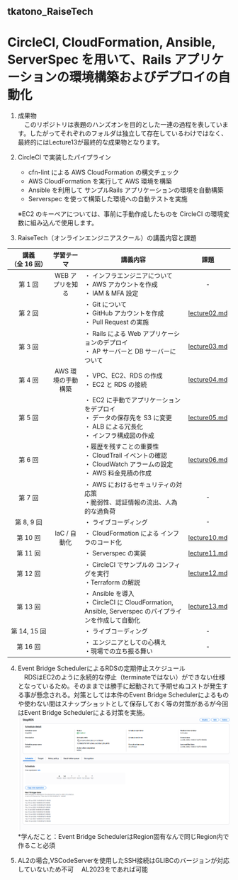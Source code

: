 tkatono_RaiseTech
--
# CircleCI, CloudFormation, Ansible, ServerSpec を用いて、Rails アプリケーションの環境構築およびデプロイの自動化

1. 成果物  
　このリポジトリは表題のハンズオンを目的とした一連の過程を表しています。したがってそれぞれのフォルダは独立して存在しているわけではなく、最終的にはLecture13が最終的な成果物となります。  
 
2. CircleCI で実装したパイプライン  
    - cfn-lint による AWS CloudFormation の構文チェック
    - AWS CloudFormation を実行して AWS 環境を構築
    - Ansible を利用して サンプルRails アプリケーションの環境を自動構築
    - Serverspec を使って構築した環境への自動テストを実施
  
    ※EC2 のキーペアについては、事前に手動作成したものを CircleCI の環境変数に組み込んで使用します。

3. RaiseTech（オンラインエンジニアスクール）の講義内容と課題

| 講義<br> （全&nbsp;16&nbsp;回） |     学習テーマ     | 講義内容                                                                                                                     |                  課題                  |
| :-----------------------------: | :----------------: | ---------------------------------------------------------------------------------------------------------------------------- | :------------------------------------: |
|             第 1 回             |  WEB アプリを知る  | ・ インフラエンジニアについて<br>・ AWS アカウントを作成<br>・ IAM & MFA 設定                                                |                   -                    |
|             第 2 回             |                    | ・ Git について<br>・ GitHub アカウントを作成<br>・ Pull Request の実施                                                      | [lecture02.md](lecture02.md) |
|             第 3 回             |                    | ・ Rails による Web アプリケーションのデプロイ <br>・ AP サーバーと DB サーバーについて                                      | [lecture03.md](lecture03.md) |
|             第 4 回             | AWS 環境の手動構築 | ・ VPC、EC2、RDS の作成<br>・ EC2 と RDS の接続                                                                              | [lecture04.md](lecture04.md) |
|             第 5 回             |                    | ・ EC2 に手動でアプリケーションをデプロイ<br>・ データの保存先を S3 に変更<br>・ ALB による冗長化<br>・ インフラ構成図の作成 | [lecture05.md](lecture05.md) |
|             第 6 回             |                    | ・履歴を残すことの重要性<br>・ CloudTrail イベントの確認<br>・ CloudWatch アラームの設定<br>・ AWS 料金見積の作成            | [lecture06.md](lecture06.md) |
|             第 7 回             |                    | ・ AWS におけるセキュリティの対応策<br>・脆弱性、認証情報の流出、人為的な過負荷                                              |     -    |
|           第 8, 9 回            |                    | ・ ライブコーディング                                                                                                        |                   -                    |
|            第 10 回             |    IaC / 自動化    | ・ CloudFormation による インフラのコード化                                                                                  | [lecture10.md](lecture10.md) |
|            第 11 回             |                    | ・ Serverspec の実装                                                                                                         | [lecture11.md](lecture11.md) |
|            第 12 回             |                    | ・ CircleCI でサンプルの コンフィグを実行<br>・Terraform の解説                                                              | [lecture12.md](lecture12.md) |
|            第 13 回             |                    | ・ Ansible を導入<br>・ CircleCI に CloudFormation, Ansible, Serverspec のパイプラインを作成して自動化                       | [lecture13.md](lecture13.md) |
|          第 14, 15 回           |                    | ・ ライブコーディング                                                                                                        |                   -                    |
|            第 16 回             |                    | ・ エンジニアとしての心構え<br>・現場での立ち振る舞い                                                                        |                   -                    |

4. Event Bridge SchedulerによるRDSの定期停止スケジュール  
　RDSはEC2のように永続的な停止（terminateではない）ができない仕様となっているため。そのままでは勝手に起動されて予期せぬコストが発生する事が懸念される。対策としては本件のEvent Bridge Schedulerによるものや使わない間はスナップショットとして保存しておく等の対策があるが今回はEvent Bridge Schedulerによる対策を実施。  
![Result](screenshots/Screenshot-2025-06-08-150119.png) 
*学んだこと：Event Bridge SchedulerはRegion固有なんで同じRegion内で作ること必須

5. AL2の場合,VSCodeServerを使用したSSH接続はGLIBCのバージョンが対応していないため不可
　AL2023をであれば可能